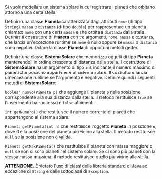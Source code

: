 Si vuole modellare un sistema solare in cui registrare i pianeti che orbitano attorno a una certa stella.

Definire una classe **Pianeta** caratterizzata dagli attributi `nome` (di tipo `String`), `massa` e `distanza` (di tipo `double`) per rappresentare un pianeta chiamato `nome` con una certa `massa` e che orbita a `distanza` dalla stella. Definire il costruttore di **Pianeta** con tre argomenti, `nome`, `massa` e `distanza`, che lancia un'eccezione runtime se `nome` è nullo oppure se `massa` o `distanza` sono negativi. Dotare la classe **Pianeta** di opportuni metodi getter.

Definire una classe **SistemaSolare** che memorizza oggetti di tipo **Pianeta** mantenendoli in ordine crescente di distanza dalla stella. Il costruttore di **SistemaSolare** ha un argomento di tipo `int` indicante il numero massimo di pianeti che possono appartenere al sistema solare. Il costruttore lancia un'eccezione runtime se l'argomento è negativo. Definire quindi i seguenti metodi di **SistemaSolare**:

`boolean nuovo(Pianeta p)` che aggiunge il pianeta `p` nella posizione corrispondente alla sua distanza dalla stella. Il metodo restituisce `true` se l'inserimento ha successo e `false` altrimenti.

`int getNumero()` che restituisce il numero corrente di pianeti che appartengono al sistema solare.

`Pianeta getPianeta(int n)` che restituisce l'oggetto **Pianeta** in posizione `n`, dove 0 è la posizione del pianeta più vicino alla stella. Il metodo restituisce `null` se la posizione non è valida.

`Pianeta getMaxPianeta()` che restituisce il pianeta con massa maggiore o `null` se non ci sono pianeti nel sistema solare. Se ci sono più pianeti con la stessa massa massima, il metodo restituisce quello più vicino alla stella.

**ATTENZIONE.** È vietato l'uso di classi della libreria standard di Java ad eccezione di `String` e delle sottoclassi di `Exception`.